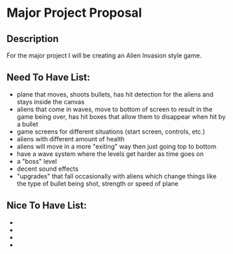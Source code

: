 # Major Project Proposal

## Description
For the major project I will be creating an Alien Invasion style game. 

## Need To Have List:
- plane that moves, shoots bullets, has hit detection for the aliens and stays inside the canvas
- aliens that come in waves, move to bottom of screen to result in the game being over, 
  has hit boxes that allow them to disappear when hit by a bullet 
- game screens for different situations (start screen, controls, etc.)
- aliens with different amount of health
- aliens will move in a more "exiting" way then just going top to bottom 
- have a wave system where the levels get harder as time goes on 
- a "boss" level 
- decent sound effects
- "upgrades" that fall occasionally with aliens which change things like the type of bullet being shot,
  strength or speed of plane



## Nice To Have List:
-
-
-
-



